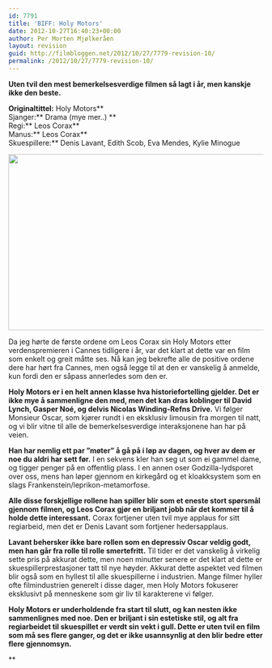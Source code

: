 ```yaml
---
id: 7791
title: 'BIFF: Holy Motors'
date: 2012-10-27T16:40:23+00:00
author: Per Morten Mjølkeråen
layout: revision
guid: http://filmbloggen.net/2012/10/27/7779-revision-10/
permalink: /2012/10/27/7779-revision-10/
---
```

**Uten tvil den mest bemerkelsesverdige filmen så lagt i år, men kanskje ikke den beste.** 

**Originaltittel:** Holy Motors**  
Sjanger:** Drama (mye mer..) **  
Regi:** Leos Corax**  
Manus:** Leos Corax**  
Skuespillere:** Denis Lavant, Edith Scob, Eva Mendes, Kylie Minogue

<a href="http://filmbloggen.net/?attachment_id=7780" rel="attachment wp-att-7780"><img class="alignnone size-large wp-image-7780" src="http://filmbloggen.net/wp-content/uploads//2012/10/holy-motors-21-620x348.jpg" alt="" width="620" height="348" /></a>

Da jeg hørte de første ordene om Leos Corax sin Holy Motors etter verdenspremieren i Cannes tidligere i år, var det klart at dette var en film som enkelt og greit måtte ses. Nå kan jeg bekrefte alle de positive ordene dere har hørt fra Cannes, men også legge til at den er vanskelig å anmelde, kun fordi den er såpass annerledes som den er.

**Holy Motors er i en helt annen klasse hva historiefortelling gjelder. Det er ikke mye å sammenligne den med, men det kan dras koblinger til David Lynch, Gasper Noé, og delvis Nicolas Winding-Refns Drive.** Vi følger Monsieur Oscar, som kjører rundt i en eksklusiv limousin fra morgen til natt, og vi blir vitne til alle de bemerkelsesverdige interaksjonene han har på veien.

**Han har nemlig ett par ”møter” å gå på i løp av dagen, og hver av dem er noe du aldri har sett før.** I en sekvens kler han seg ut som ei gammel dame, og tigger penger på en offentlig plass. I en annen oser Godzilla-lydsporet over oss, mens han løper gjennom en kirkegård og et kloakksystem som en slags Frankenstein/leprikon-metamorfose.

**Alle disse forskjellige rollene han spiller blir som et eneste stort spørsmål gjennom filmen, og Leos Corax gjør en briljant jobb når det kommer til å holde dette interessant.** Corax fortjener uten tvil mye applaus for sitt regiarbeid, men det er Denis Lavant som fortjener hedersapplaus.

**Lavant behersker ikke bare rollen som en depressiv Oscar veldig godt, men han går fra rolle til rolle smertefritt.** Til tider er det vanskelig å virkelig sette pris på akkurat dette, men noen minutter senere er det klart at dette er skuespillerprestasjoner tatt til nye høyder. Akkurat dette aspektet ved filmen blir også som en hyllest til alle skuespillerne i industrien. Mange filmer hyller ofte filmindustrien generelt i disse dager, men Holy Motors fokuserer eksklusivt på menneskene som gir liv til karakterene vi følger.

**Holy Motors er underholdende fra start til slutt, og kan nesten ikke sammenlignes med noe. Den er briljant i sin estetiske stil, og alt fra regiarbeidet til skuespillet er verdt sin vekt i gull. Dette er uten tvil en film som må ses flere ganger, og det er ikke usannsynlig at den blir bedre etter flere gjennomsyn.**


** 

<div class="video-shortcode">
</div>

</strong>